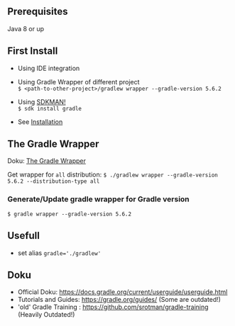 ## Prerequisites

Java 8 or up

## First Install

* Using IDE integration

* Using Gradle Wrapper of different project  
`$ <path-to-other-project>/gradlew wrapper --gradle-version 5.6.2`

* Using [SDKMAN!](https://sdkman.io/)  
`$ sdk install gradle`

* See [Installation](https://gradle.org/install/)

## The Gradle Wrapper
Doku: [The Gradle Wrapper](https://docs.gradle.org/current/userguide/gradle_wrapper.html)

Get wrapper for `all` distribution:
`$ ./gradlew wrapper --gradle-version 5.6.2 --distribution-type all`

### Generate/Update gradle wrapper for Gradle version
```
$ gradle wrapper --gradle-version 5.6.2
```

## Usefull
* set alias `gradle='./gradlew'`

## Doku
* Official Doku: https://docs.gradle.org/current/userguide/userguide.html
* Tutorials and Guides: https://gradle.org/guides/ (Some are outdated!)
* 'old' Gradle Training : https://github.com/srotman/gradle-training (Heavily Outdated!)
